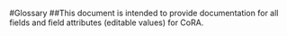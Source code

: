 #Glossary
##This document is intended to provide documentation for all fields and field attributes (editable values) for CoRA.
